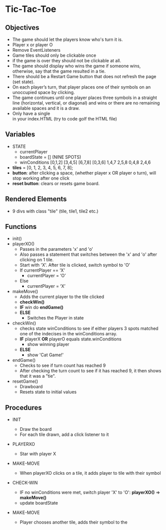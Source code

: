 # Tic-Tac-Toe

## Objectives
* The game should let the players know who's turn it is.
* Player x or player O
* Remove EventListeners
* Game tiles should only be clickable once
* if the game is over they should not be clickable at all.
* The game should display who wins the game if someone wins, otherwise, say that the game resulted in a tie.
* There should be a Restart Game button that does not refresh the page (set state).
* On each player’s turn, that player places one of their symbols on an unoccupied space by clicking.
* The game continues until one player places three symbols in a straight line (horizontal, vertical, or diagonal) and wins or there are no remaining available spaces and it is a draw.
* Only have a single <div id="app"></div> in your index.HTML (try to code golf the HTML file)


## Variables
* STATE 
	- currentPlayer
	- boardState = [] (NINE SPOTS)
	- winConditions
		[0,1,2]
		[3,4,5]
		[6,7,8]
	[0,3,6]
		1,4,7
		2,5,8
		0,4,8
		2,4,6
* **tiles** = [0, 1, 2, 3, 4, 5, 6, 7, 8];
* **button**: after clicking a space, (whether player x OR player o turn), will stop working after one click
* **reset button**: clears or resets game board. 

## Rendered Elements
- 9 divs with class "tile" (tile, tile1, tile2 etc.)

## Functions
- init()
- playerXO()
    - Passes in the parameters 'x' and 'o'
	- Also passes a statement that switches between the 'x' and 'o' after clicking on 1 tile.
    - Start with 'X'. After tile is clicked,
    switch symbol to 'O'
	- If currentPlayer == ‘X’
		- currentPlayer = ‘O’
	- Else
		- currentPlayer = ‘X’
- makeMove()
	- Adds the current player to the tile clicked
	- **checkWin()**
	- **IF** win do **endGame()**
	- **ELSE**
		- Switches the Player in state
- checkWin()
    - checks state winConditions to see if either players 3 spots matched one of the indecises in the winConditions array. 
    * **IF** playerX **OR** playerO equals state.winConditions
        * show winning player
    * **ELSE** 
        * show 'Cat Game!'
- endGame()
	- Checks to see if turn count has reached 9
	- After checking the turn count to see if it has reached 9, it then shows that it was a "tie".
- resetGame()
    * Drawboard
    - Resets state to initial values
## Procedures

- INIT
	* Draw the board
	* For each tile drawn, add a click listener to it

- PLAYERXO
	* Star with player X

- MAKE-MOVE
	* When playerXO clicks on a tile, it adds player to tile with their symbol

- CHECK-WIN
	* IF no winConditions were met, switch player 'X' to 'O': **playerXO()** => **makeMove()**
	* update boardState

- MAKE-MOVE
	* Player chooses another tile, adds their symbol to the 	
